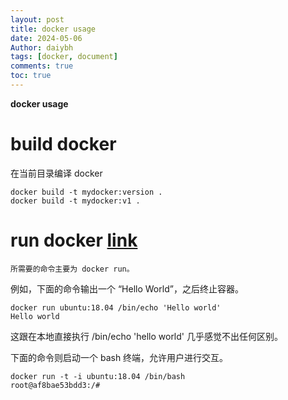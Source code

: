 ```yaml
---
layout: post
title: docker usage
date: 2024-05-06
Author: daiybh
tags: [docker, document]
comments: true
toc: true
---
```


**docker usage**

# build docker

在当前目录编译 docker

    docker build -t mydocker:version .
    docker build -t mydocker:v1 .

# run docker [link](https://yeasy.gitbook.io/docker_practice/container/run)

    所需要的命令主要为 docker run。

例如，下面的命令输出一个 “Hello World”，之后终止容器。


    docker run ubuntu:18.04 /bin/echo 'Hello world'
    Hello world

这跟在本地直接执行 /bin/echo 'hello world' 几乎感觉不出任何区别。

下面的命令则启动一个 bash 终端，允许用户进行交互。


    docker run -t -i ubuntu:18.04 /bin/bash
    root@af8bae53bdd3:/#